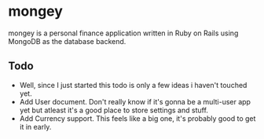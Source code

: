 mongey
======

mongey is a personal finance application written in Ruby on Rails using MongoDB
as the database backend.


Todo
----

 * Well, since I just started this todo is only a few ideas i haven't touched yet.
 * Add User document. Don't really know if it's gonna be a multi-user app yet but atleast it's a good place to store settings and stuff.
 * Add Currency support. This feels like a big one, it's probably good to get it in early.
